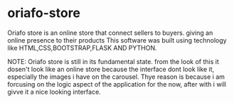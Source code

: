 # oriafo-store
Oriafo store is an online store that connect sellers to buyers. giving an online presence to their products 
This software was built using technology like HTML,CSS,BOOTSTRAP,FLASK AND PYTHON.

NOTE:
Oriafo store is still in its fundamental state. from the look of this it dosen't look like an online store because the interface dont look like it, especially the images i have on the carousel. Thye reason is because i am forcusing on the logic aspect of the application for the now, after with i will givve it a nice looking interface.

